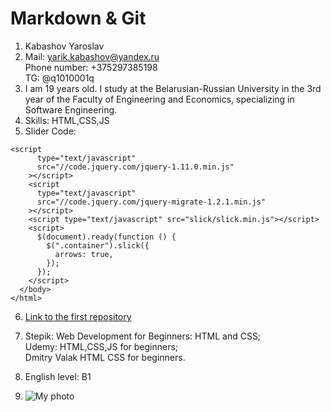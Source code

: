 # Markdown & Git
1. Kabashov Yaroslav
2. Mail: yarik.kabashov@yandex.ru  
Phone number: +375297385198  
TG: @q1010001q  
3. I am 19 years old. I study at the Belarusian-Russian University in the 3rd year of the Faculty of Engineering and Economics, specializing in Software Engineering.
4. Skills: HTML,CSS,JS
5. Slider Code:
```
<script
      type="text/javascript"
      src="//code.jquery.com/jquery-1.11.0.min.js"
    ></script>
    <script
      type="text/javascript"
      src="//code.jquery.com/jquery-migrate-1.2.1.min.js"
    ></script>
    <script type="text/javascript" src="slick/slick.min.js"></script>
    <script>
      $(document).ready(function () {
        $(".container").slick({
          arrows: true,
        });
      });
    </script>
  </body>
</html>
```
6. [Link to the first repository](https://github.com/JordanHit/SVCHVS)
7. Stepik: Web Development for Beginners: HTML and CSS;  
Udemy: HTML,CSS,JS for beginners;   
Dmitry Valak HTML CSS for beginners.  
  
8. English level: B1
9. ![My photo](https://github.com/JordanHit/SVCHVS/blob/Lab1/IMG_4583.png)
